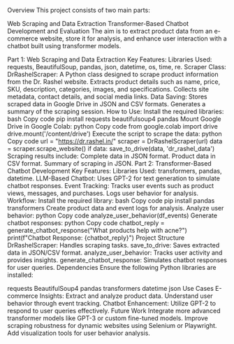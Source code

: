 Overview
This project consists of two main parts:

Web Scraping and Data Extraction
Transformer-Based Chatbot Development and Evaluation
The aim is to extract product data from an e-commerce website, store it for analysis, and enhance user interaction with a chatbot built using transformer models.

Part 1: Web Scraping and Data Extraction
Key Features:
Libraries Used:
requests, BeautifulSoup, pandas, json, datetime, os, time, re.
Scraper Class:
DrRashelScraper: A Python class designed to scrape product information from the Dr. Rashel website.
Extracts product details such as name, price, SKU, description, categories, images, and specifications.
Collects site metadata, contact details, and social media links.
Data Saving:
Stores scraped data in Google Drive in JSON and CSV formats.
Generates a summary of the scraping session.
How to Use:
Install the required libraries:
bash
Copy code
pip install requests beautifulsoup4 pandas
Mount Google Drive in Google Colab:
python
Copy code
from google.colab import drive
drive.mount('/content/drive')
Execute the script to scrape the data:
python
Copy code
url = "https://dr.rashel.in/"
scraper = DrRashelScraper(url)
data = scraper.scrape_website()
if data:
    save_to_drive(data, 'dr_rashel_data')
Scraping results include:
Complete data in JSON format.
Product data in CSV format.
Summary of scraping in JSON.
Part 2: Transformer-Based Chatbot Development
Key Features:
Libraries Used:
transformers, pandas, datetime.
LLM-Based Chatbot:
Uses GPT-2 for text generation to simulate chatbot responses.
Event Tracking:
Tracks user events such as product views, messages, and purchases.
Logs user behavior for analysis.
Workflow:
Install the required library:
bash
Copy code
pip install pandas transformers
Create product data and event logs for analysis.
Analyze user behavior:
python
Copy code
analyze_user_behavior(df_events)
Generate chatbot responses:
python
Copy code
chatbot_reply = generate_chatbot_response("What products help with acne?")
print(f"Chatbot Response: {chatbot_reply}")
Project Structure
DrRashelScraper: Handles scraping tasks.
save_to_drive: Saves extracted data in JSON/CSV format.
analyze_user_behavior: Tracks user activity and provides insights.
generate_chatbot_response: Simulates chatbot responses for user queries.
Dependencies
Ensure the following Python libraries are installed:

requests
BeautifulSoup4
pandas
transformers
datetime
json
Use Cases
E-commerce Insights:
Extract and analyze product data.
Understand user behavior through event tracking.
Chatbot Enhancement:
Utilize GPT-2 to respond to user queries effectively.
Future Work
Integrate more advanced transformer models like GPT-3 or custom fine-tuned models.
Improve scraping robustness for dynamic websites using Selenium or Playwright.
Add visualization tools for user behavior analysis.
